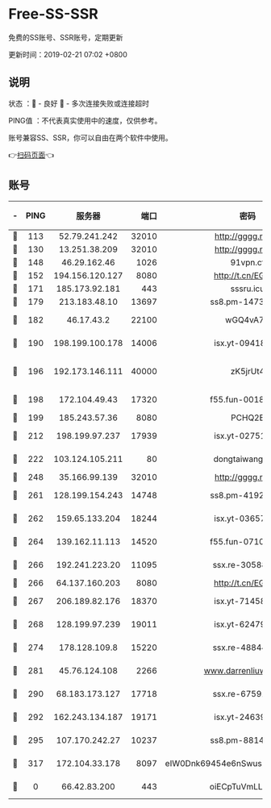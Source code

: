 # Free-SS-SSR

免费的SS账号、SSR账号，定期更新

更新时间：2019-02-21 07:02 +0800

## 说明

状态     ：🙂 - 良好 🙁 - 多次连接失败或连接超时

PING值   ：不代表真实使用中的速度，仅供参考。

账号兼容SS、SSR，你可以自由在两个软件中使用。

👉[扫码页面](https://liesauer.github.io/free-ss-ssr.github.io/)👈

## 账号

|-|PING|服务器|端口|密码|加密方式|区域|
|:----:|:----:|:-----:|-----:|:----:|:----:|:----:|
|🙂|113|52.79.241.242|32010|http://gggg.rocks|chacha20|KR|
|🙂|130|13.251.38.209|32010|http://gggg.rocks|chacha20|SG|
|🙂|148|46.29.162.46|1026|91vpn.cf|rc4-md5|RU|
|🙂|152|194.156.120.127|8080|http://t.cn/EGJIyrl|rc4-md5|RU|
|🙂|171|185.173.92.181|443|sssru.icu|rc4-md5|RU|
|🙂|179|213.183.48.10|13697|ss8.pm-14730262|rc4-md5|RU|
|🙂|182|46.17.43.2|22100|wGQ4vA7D|aes-256-gcm|RU|
|🙂|190|198.199.100.178|14006|isx.yt-09418074|aes-256-cfb|US|
|🙂|196|192.173.146.111|40000|zK5jrUt4|chacha20-ietf-poly1305|US|
|🙂|198|172.104.49.43|17320|f55.fun-00182763|aes-256-cfb|SG|
|🙂|199|185.243.57.36|8080|PCHQ2E|rc4-md5|US|
|🙂|212|198.199.97.237|17939|isx.yt-02751636|aes-256-cfb|US|
|🙂|222|103.124.105.211|80|dongtaiwang.com|aes-256-cfb|US|
|🙂|248|35.166.99.139|32010|http://gggg.rocks|chacha20|US|
|🙂|261|128.199.154.243|14748|ss8.pm-41926117|aes-256-cfb|SG|
|🙂|262|159.65.133.204|18244|isx.yt-03657026|aes-256-cfb|SG|
|🙂|264|139.162.11.113|14520|f55.fun-07100280|aes-256-cfb|SG|
|🙂|266|192.241.223.20|11095|ssx.re-30588279|aes-256-cfb|US|
|🙂|266|64.137.160.203|8080|http://t.cn/EGJIyrl|rc4-md5|CA|
|🙂|267|206.189.82.176|18370|isx.yt-71458272|aes-256-cfb|SG|
|🙂|268|128.199.97.239|19011|isx.yt-62479185|aes-256-cfb|SG|
|🙂|274|178.128.109.8|15220|ssx.re-48844991|aes-256-cfb|SG|
|🙂|281|45.76.124.108|2266|www.darrenliuwei.com|aes-256-cfb|AU|
|🙂|290|68.183.173.127|17718|ssx.re-67591839|aes-256-cfb|US|
|🙂|292|162.243.134.187|19171|isx.yt-24639393|aes-256-cfb|US|
|🙂|295|107.170.242.27|10237|ss8.pm-88140208|aes-256-cfb|US|
|🙂|317|172.104.33.178|8097|eIW0Dnk69454e6nSwuspv9DmS201tQ0D|aes-256-cfb|SG|
|🙁|0|66.42.83.200|443|oiECpTuVmLLxk4Ts|aes-256-cfb|US|
